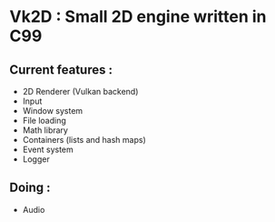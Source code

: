 # Vk2D : Small 2D engine written in C99

## Current features :
- 2D Renderer (Vulkan backend)
- Input
- Window system
- File loading
- Math library
- Containers (lists and hash maps)
- Event system
- Logger

## Doing :
- Audio